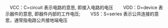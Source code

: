 　VCC：C=circuit 表示电路的意思, 即接入电路的电压
　　VDD：D=device 表示器件的意思, 即器件内部的工作电压;
　　VSS：S=series 表示公共连接的意思，通常指电路公共接地端电压

